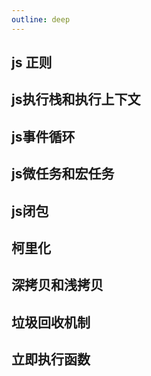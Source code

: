 ```yaml
---
outline: deep
---
```


## js 正则

## js执行栈和执行上下文

## js事件循环

## js微任务和宏任务

## js闭包

## 柯里化

## 深拷贝和浅拷贝


## 垃圾回收机制

## 立即执行函数

